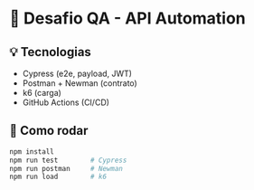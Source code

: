 # 🚀 Desafio QA - API Automation

## 💡 Tecnologias

- Cypress (e2e, payload, JWT)
- Postman + Newman (contrato)
- k6 (carga)
- GitHub Actions (CI/CD)

## 🏃 Como rodar

```bash
npm install
npm run test        # Cypress
npm run postman     # Newman
npm run load        # k6
